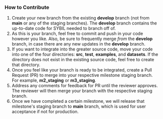 ### How to Contribute

1) Create your new branch from the existing **develop** branch (not from **main** or any of the staging branches). The **develop** branch contains the up-to-date code for SYBIL needed to branch off of.
2) As this is your branch, feel free to commit and push in your code however you like. Also, be sure to frequently merge _from_ the **develop** branch, in case there are any new updates in the **develop** branch.
3) If you want to integrate into the greater source code, move your code into one of the four directories: **src**, **test**, **examples**, and **datasets**. If the directory does not exist in the existing source code, feel free to create that directory. 
4) Once you feel like your branch is ready to be integrated, create a Pull Request (PR) to merge into your respective milestone staging branch. For example, **m2_staging** or **m3_staging**.
5) Address any comments for feedback for PR until the reviewer approves. The reviewer will then merge your branch with the respective staging branch.
6) Once we have completed a certain milestone, we will release that milestone's staging branch to **main** branch, which is used for user acceptance if not for production.

